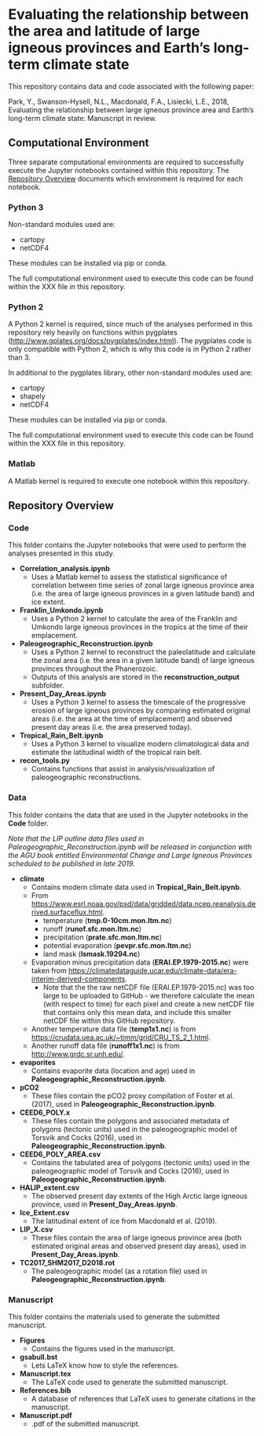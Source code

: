 # Evaluating the relationship between the area and latitude of large igneous provinces and Earth’s long-term climate state

This repository contains data and code associated with the following paper:

Park, Y., Swanson-Hysell, N.L., Macdonald, F.A., Lisiecki, L.E., 2018, Evaluating the relationship between large igneous province area and Earth’s long-term climate state: Manuscript in review.

## Computational Environment

Three separate computational environments are required to successfully execute the Jupyter notebooks contained within this repository. The [Repository Overview](#repository-overview) documents which environment is required for each notebook.

### Python 3

Non-standard modules used are:

* cartopy
* netCDF4

These modules can be installed via pip or conda.

The full computational environment used to execute this code can be found within the XXX file in this repository.

### Python 2

A Python 2 kernel is required, since much of the analyses performed in this repository rely heavily on functions within pygplates (http://www.gplates.org/docs/pygplates/index.html). The pygplates code is only compatible with Python 2, which is why this code is in Python 2 rather than 3.

In additional to the pygplates library, other non-standard modules used are:

* cartopy
* shapely
* netCDF4

These modules can be installed via pip or conda.

The full computational environment used to execute this code can be found within the XXX file in this repository.

### Matlab

A Matlab kernel is required to execute one notebook within this repository.

## Repository Overview

### Code

This folder contains the Jupyter notebooks that were used to perform the analyses presented in this study.

* **Correlation_analysis.ipynb**
    * Uses a Matlab kernel to assess the statistical significance of correlation between time series of zonal large igneous province area (i.e. the area of large igneous provinces in a given latitude band) and ice extent.
* **Franklin_Umkondo.ipynb**
    * Uses a Python 2 kernel to calculate the area of the Franklin and Umkondo large igneous provinces in the tropics at the time of their emplacement.
* **Paleogeographic_Reconstruction.ipynb**
    * Uses a Python 2 kernel to reconstruct the paleolatitude and calculate the zonal area (i.e. the area in a given latitude band) of large igneous provinces throughout the Phanerozoic.
    * Outputs of this analysis are stored in the **reconstruction_output** subfolder.
* **Present_Day_Areas.ipynb**
    * Uses a Python 3 kernel to assess the timescale of the progressive erosion of large igneous provinces by comparing estimated original areas (i.e. the area at the time of emplacement) and observed present day areas (i.e. the area preserved today).
* **Tropical_Rain_Belt.ipynb**
    * Uses a Python 3 kernel to visualize modern climatological data and estimate the latitudinal width of the tropical rain belt.
* **recon_tools.py**
    * Contains functions that assist in analysis/visualization of paleogeographic reconstructions.

### Data

This folder contains the data that are used in the Jupyter notebooks in the **Code** folder.

*Note that the LIP outline data files used in Paleogeographic_Reconstruction.ipynb will be released in conjunction with the AGU book entitled Environmental Change and Large Igneous Provinces scheduled to be published in late 2019.*

* **climate**
    * Contains modern climate data used in **Tropical_Rain_Belt.ipynb**.
    * From https://www.esrl.noaa.gov/psd/data/gridded/data.ncep.reanalysis.derived.surfaceflux.html.
        * temperature (**tmp.0-10cm.mon.ltm.nc**)
        * runoff (**runof.sfc.mon.ltm.nc**)
        * precipitation (**prate.sfc.mon.ltm.nc**)
        * potential evaporation (**pevpr.sfc.mon.ltm.nc**)
        * land mask (**lsmask.19294.nc**)
    * Evaporation minus precipitation data (**ERAI.EP.1979-2015.nc**) were taken from https://climatedataguide.ucar.edu/climate-data/era-interim-derived-components.
        * Note that the the raw netCDF file (ERAI.EP.1979-2015.nc) was too large to be uploaded to GitHub - we therefore calculate the mean (with respect to time) for each pixel and create a new netCDF file that contains only this mean data, and include this smaller netCDF file within this GitHub repository.
    * Another temperature data file (**temp1x1.nc**) is from https://crudata.uea.ac.uk/~timm/grid/CRU_TS_2_1.html.
    * Another runoff data file (**runoff1x1.nc**) is from http://www.grdc.sr.unh.edu/.
* **evaporites**
    * Contains evaporite data (location and age) used in **Paleogeographic_Reconstruction.ipynb**.
* **pCO2**
    * These files contain the pCO2 proxy compilation of Foster et al. (2017), used in **Paleogeographic_Reconstruction.ipynb**.
* **CEED6_POLY.x**
    * These files contain the polygons and associated metadata of polygons (tectonic units) used in the paleogeographic model of Torsvik and Cocks (2016), used in **Paleogeographic_Reconstruction.ipynb**.
* **CEED6_POLY_AREA.csv**
    * Contains the tabulated area of polygons (tectonic units) used in the paleogeographic model of Torsvik and Cocks (2016), used in **Paleogeographic_Reconstruction.ipynb**.
* **HALIP_extent.csv**
    * The observed present day extents of the High Arctic large igneous province, used in **Present_Day_Areas.ipynb**.
* **Ice_Extent.csv**
    * The latitudinal extent of ice from Macdonald et al. (2019).
* **LIP_X.csv**
    * These files contain the area of large igneous province area (both estimated original areas and observed present day areas), used in **Present_Day_Areas.ipynb**.
* **TC2017_SHM2017_D2018.rot**
    * The paleogeographic model (as a rotation file) used in **Paleogeographic_Reconstruction.ipynb**.

### Manuscript

This folder contains the materials used to generate the submitted manuscript.

* **Figures**
    * Contains the figures used in the manuscript.
* **gsabull.bst**
    * Lets LaTeX know how to style the references.
* **Manuscript.tex**
    * The LaTeX code used to generate the submitted manuscript.
* **References.bib**
    * A database of references that LaTeX uses to generate citations in the manuscript.
* **Manuscript.pdf**
    * .pdf of the submitted manuscript.
